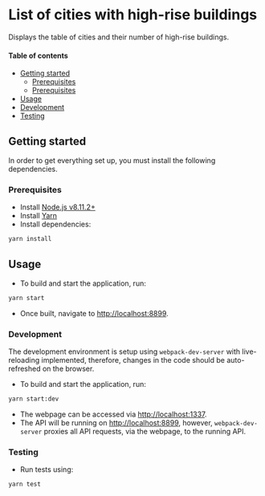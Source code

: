 # List of cities with high-rise buildings

Displays the table of cities and their number of high-rise buildings.

#### Table of contents

* [Getting started](#getting-started)
    * [Prerequisites](#prerequisites)
    * [Prerequisites](#prerequisites)
* [Usage](#usage)
* [Development](#development)
* [Testing](#testing)

## Getting started

In order to get everything set up, you must install the following dependencies.

### Prerequisites

* Install [Node.js v8.11.2+](https://nodejs.org/en/)
* Install [Yarn](https://yarnpkg.com/lang/en/docs/install)
* Install dependencies:
```bash
yarn install
```

## Usage

* To build and start the application, run:
```bash
yarn start
```
* Once built, navigate to [http://localhost:8899](http://localhost:8899).

### Development

The development environment is setup using `webpack-dev-server` with live-reloading implemented, therefore, changes in the code should be auto-refreshed on the browser.

* To build and start the application, run:
```bash
yarn start:dev
```
* The webpage can be accessed via [http://localhost:1337](http://localhost:1337).
* The API will be running on [http://localhost:8899](http://localhost:8899), however, `webpack-dev-server` proxies all API requests, via the webpage, to the running API.

### Testing

* Run tests using:
```bash
yarn test
```
